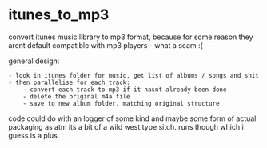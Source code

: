 # itunes_to_mp3
convert itunes music library to mp3 format, because for some reason they arent default compatible with mp3 players - what a scam :(

general design:

    - look in itunes folder for music, get list of albums / songs and shit
    - then parallelise for each track:
        - convert each track to mp3 if it hasnt already been done
        - delete the original m4a file
        - save to new album folder, matching original structure

code could do with an logger of some kind and maybe some form of actual packaging as atm its a bit of a wild west type sitch. runs though which i guess is a plus
